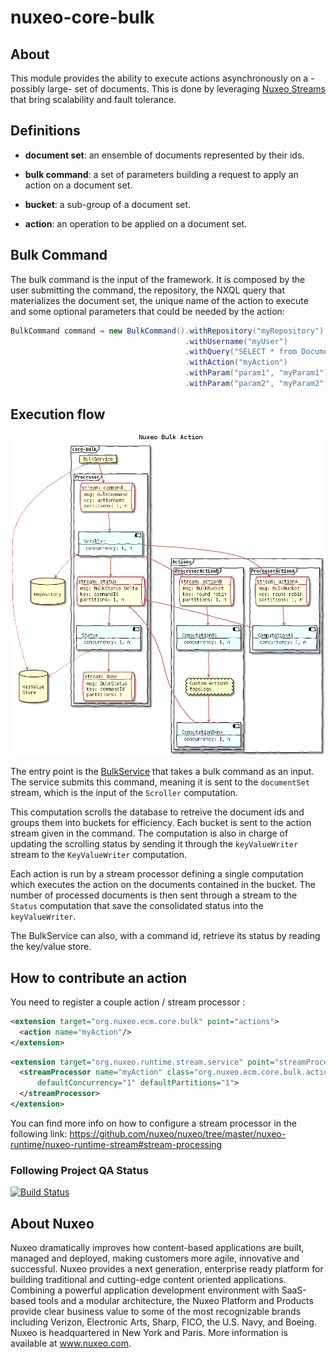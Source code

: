 nuxeo-core-bulk
===============

## About

This module provides the ability to execute actions asynchronously on a -possibly large- set of documents. This is done by leveraging [Nuxeo Streams](https://github.com/nuxeo/nuxeo/tree/master/nuxeo-runtime/nuxeo-runtime-stream#nuxeo-runtime-stream) that bring scalability and fault tolerance.

## Definitions

- __document set__: an ensemble of documents represented by their ids.

- __bulk command__: a set of parameters building a request to apply an action on a document set.

- __bucket__: a sub-group of a document set.

- __action__: an operation to be applied on a document set.

## Bulk Command

The bulk command is the input of the framework. It is composed by the user submitting the command, the repository, the NXQL query that materializes the document set, the unique name of the action to execute and some optional parameters that could be needed by the action:

```java
BulkCommand command = new BulkCommand().withRepository("myRepository")
                                       .withUsername("myUser")
                                       .withQuery("SELECT * from Document")
                                       .withAction("myAction")
                                       .withParam("param1", "myParam1")
                                       .withParam("param2", "myParam2")
```

## Execution flow

![baf](bulk-overview.png)

The entry point is the [BulkService](https://github.com/nuxeo/nuxeo/blob/master/nuxeo-core/nuxeo-core-bulk/src/main/java/org/nuxeo/ecm/core/bulk/BulkService.java) that takes a bulk command as an input. The service submits this command, meaning it is sent to the `documentSet` stream, which is the input of the `Scroller` computation.

This computation scrolls the database to retreive the document ids and groups them into buckets for efficiency. Each bucket is sent to the action stream given in the command.
The computation is also in charge of updating the scrolling status by sending it through the `keyValueWriter` stream to the `KeyValueWriter` computation.

Each action is run by a stream processor defining a single computation which executes the action on the documents contained in the bucket.
The number of processed documents is then sent through a stream to the `Status` computation that save the consolidated status into the `keyValueWriter`.

The BulkService can also, with a command id, retrieve its status by reading the key/value store.

## How to contribute an action

You need to register a couple action / stream processor :

```xml
<extension target="org.nuxeo.ecm.core.bulk" point="actions">
  <action name="myAction"/>
</extension>
```

```xml
<extension target="org.nuxeo.runtime.stream.service" point="streamProcessor">
  <streamProcessor name="myAction" class="org.nuxeo.ecm.core.bulk.actions.MyActionProcessor" logConfig="bulk"
      defaultConcurrency="1" defaultPartitions="1">
  </streamProcessor>
</extension>
```

You can find more info on how to configure a stream processor in the following link:
https://github.com/nuxeo/nuxeo/tree/master/nuxeo-runtime/nuxeo-runtime-stream#stream-processing


### Following Project QA Status

[![Build Status](https://qa.nuxeo.org/jenkins/buildStatus/icon?job=master/nuxeo-master)](https://qa.nuxeo.org/jenkins/job/master/job/nuxeo-master/)

## About Nuxeo
Nuxeo dramatically improves how content-based applications are built, managed and deployed, making customers more agile, innovative and successful. Nuxeo provides a next generation, enterprise ready platform for building traditional and cutting-edge content oriented applications. Combining a powerful application development environment with SaaS-based tools and a modular architecture, the Nuxeo Platform and Products provide clear business value to some of the most recognizable brands including Verizon, Electronic Arts, Sharp, FICO, the U.S. Navy, and Boeing. Nuxeo is headquartered in New York and Paris. More information is available at www.nuxeo.com.
